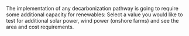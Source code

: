 The implementation of any decarbonization pathway is going to require some additional capacity for renewables:
Select a value you would like to test for additional solar power, wind power (onshore farms) and see the area and cost requirements.